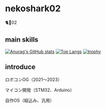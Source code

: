 # nekoshark02

🐈🦈02

## main skills

[![Anurag's GitHub stats](https://github-readme-stats.vercel.app/api?username=nekoshark02&theme=radical)](https://github.com/anuraghazra/github-readme-stats)
[![Top Langs](https://github-readme-stats.vercel.app/api/top-langs/?username=nekoshark02&hide=html,javascript&layout=compact&theme=radical)](https://github.com/anuraghazra/github-readme-stats)
[![trophy](https://github-profile-trophy.vercel.app/?username=nekoshark02&rank=-C&theme=onedark&margin-w=15)](https://github.com/ryo-ma/github-profile-trophy)

## introduce
ロボコンOG（2021～2023）

マイコン開発（STM32、Arduino）

自作OS（組込み、汎用）

<!---
nekoshark02/nekoshark02 is a ✨ special ✨ repository because its `README.md` (this file) appears on your GitHub profile.
You can click the Preview link to take a look at your changes.
--->
